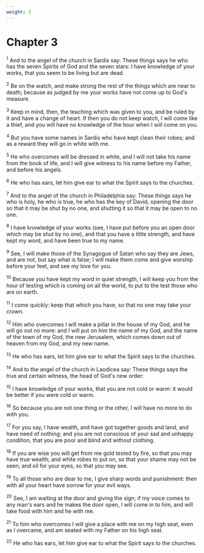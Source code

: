 ```yaml
---
weight: 3
---
```


# Chapter 3

<sup>1</sup> And to the angel of the church in Sardis say: These things says he who has the seven Spirits of God and the seven stars: I have knowledge of your works, that you seem to be living but are dead. 

<sup>2</sup> Be on the watch, and make strong the rest of the things which are near to death; because as judged by me your works have not come up to God's measure. 

<sup>3</sup> Keep in mind, then, the teaching which was given to you, and be ruled by it and have a change of heart. If then you do not keep watch, I will come like a thief, and you will have no knowledge of the hour when I will come on you. 

<sup>4</sup> But you have some names in Sardis who have kept clean their robes; and as a reward they will go in white with me. 

<sup>5</sup> He who overcomes will be dressed in white, and I will not take his name from the book of life, and I will give witness to his name before my Father, and before his angels. 

<sup>6</sup> He who has ears, let him give ear to what the Spirit says to the churches. 

<sup>7</sup> And to the angel of the church in Philadelphia say: These things says he who is holy, he who is true, he who has the key of David, opening the door so that it may be shut by no one, and shutting it so that it may be open to no one. 

<sup>8</sup> I have knowledge of your works (see, I have put before you an open door which may be shut by no one), and that you have a little strength, and have kept my word, and have been true to my name. 

<sup>9</sup> See, I will make those of the Synagogue of Satan who say they are Jews, and are not, but say what is false; I will make them come and give worship before your feet, and see my love for you. 

<sup>10</sup> Because you have kept my word in quiet strength, I will keep you from the hour of testing which is coming on all the world, to put to the test those who are on earth. 

<sup>11</sup> I come quickly: keep that which you have, so that no one may take your crown. 

<sup>12</sup> Him who overcomes I will make a pillar in the house of my God, and he will go out no more: and I will put on him the name of my God, and the name of the town of my God, the new Jerusalem, which comes down out of heaven from my God, and my new name. 

<sup>13</sup> He who has ears, let him give ear to what the Spirit says to the churches. 

<sup>14</sup> And to the angel of the church in Laodicea say: These things says the true and certain witness, the head of God's new order: 

<sup>15</sup> I have knowledge of your works, that you are not cold or warm: it would be better if you were cold or warm. 

<sup>16</sup> So because you are not one thing or the other, I will have no more to do with you. 

<sup>17</sup> For you say, I have wealth, and have got together goods and land, and have need of nothing; and you are not conscious of your sad and unhappy condition, that you are poor and blind and without clothing. 

<sup>18</sup> If you are wise you will get from me gold tested by fire, so that you may have true wealth; and white robes to put on, so that your shame may not be seen; and oil for your eyes, so that you may see. 

<sup>19</sup> To all those who are dear to me, I give sharp words and punishment: then with all your heart have sorrow for your evil ways. 

<sup>20</sup> See, I am waiting at the door and giving the sign; if my voice comes to any man's ears and he makes the door open, I will come in to him, and will take food with him and he with me. 

<sup>21</sup> To him who overcomes I will give a place with me on my high seat, even as I overcame, and am seated with my Father on his high seat. 

<sup>22</sup> He who has ears, let him give ear to what the Spirit says to the churches. 


